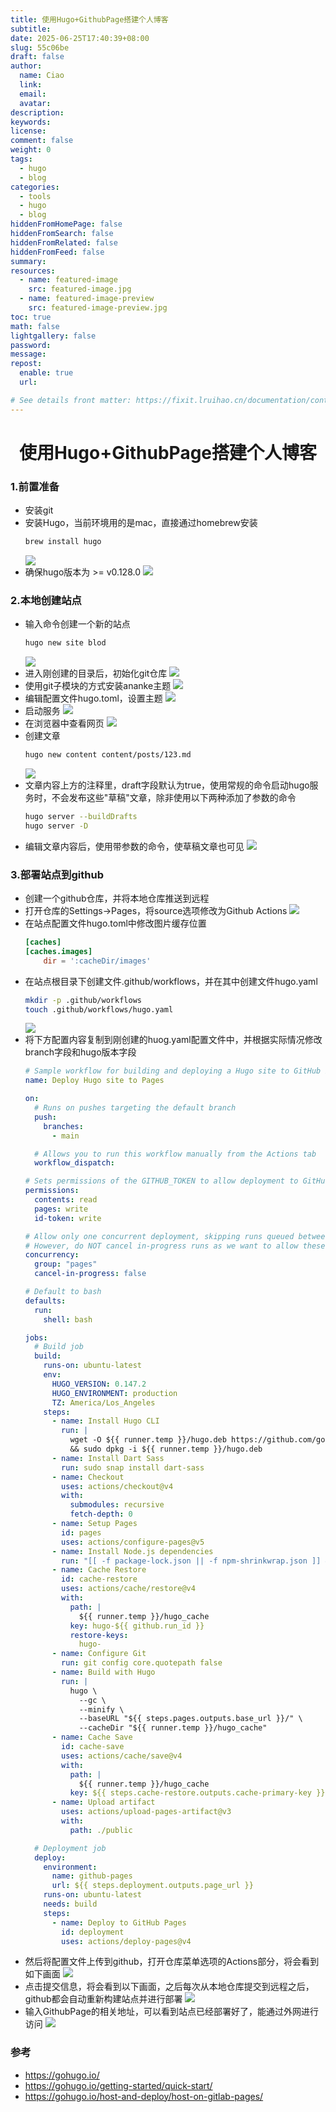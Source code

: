 ```yaml
---
title: 使用Hugo+GithubPage搭建个人博客
subtitle:
date: 2025-06-25T17:40:39+08:00
slug: 55c06be
draft: false
author:
  name: Ciao
  link:
  email:
  avatar:
description:
keywords:
license:
comment: false
weight: 0
tags:
  - hugo
  - blog
categories:
  - tools
  - hugo
  - blog
hiddenFromHomePage: false
hiddenFromSearch: false
hiddenFromRelated: false
hiddenFromFeed: false
summary:
resources:
  - name: featured-image
    src: featured-image.jpg
  - name: featured-image-preview
    src: featured-image-preview.jpg
toc: true
math: false
lightgallery: false
password:
message:
repost:
  enable: true
  url:

# See details front matter: https://fixit.lruihao.cn/documentation/content-management/introduction/#front-matter
---
```


<!--more-->

<h1 align="center">使用Hugo+GithubPage搭建个人博客</h1>


### 1.前置准备
  * 安装git
  * 安装Hugo，当前环境用的是mac，直接通过homebrew安装
    ```bash
    brew install hugo
    ```
    ![](./p1.png)
  * 确保hugo版本为 >= v0.128.0
    ![](./p2.png)

### 2.本地创建站点
  * 输入命令创建一个新的站点
    ```bash
    hugo new site blod
    ```
    ![](./p3.png)
  * 进入刚创建的目录后，初始化git仓库
    ![](./p4.png)
  * 使用git子模块的方式安装ananke主题
    ![](./p5.png)
  * 编辑配置文件hugo.toml，设置主题
    ![](./p6.png)
  * 启动服务
    ![](./p7.png)
  * 在浏览器中查看网页
    ![](./p8.png)
  * 创建文章
    ```bash
    hugo new content content/posts/123.md
    ```
    ![](./p9.png)
  * 文章内容上方的注释里，draft字段默认为true，使用常规的命令启动hugo服务时，不会发布这些"草稿"文章，除非使用以下两种添加了参数的命令
    ```bash
    hugo server --buildDrafts
    hugo server -D
    ```
  * 编辑文章内容后，使用带参数的命令，使草稿文章也可见
    ![](./p10.png)

### 3.部署站点到github
  * 创建一个github仓库，并将本地仓库推送到远程
  * 打开仓库的Settings->Pages，将source选项修改为Github Actions
    ![](./p11.png)
  * 在站点配置文件hugo.toml中修改图片缓存位置
    ```TOML
    [caches]
    [caches.images]
        dir = ':cacheDir/images'
    ```
  * 在站点根目录下创建文件.github/workflows，并在其中创建文件hugo.yaml
    ```bash
    mkdir -p .github/workflows
    touch .github/workflows/hugo.yaml
    ```
    ![](./p12.png)
  * 将下方配置内容复制到刚创建的huog.yaml配置文件中，并根据实际情况修改branch字段和hugo版本字段
    ```yaml
    # Sample workflow for building and deploying a Hugo site to GitHub Pages
    name: Deploy Hugo site to Pages

    on:
      # Runs on pushes targeting the default branch
      push:
        branches:
          - main

      # Allows you to run this workflow manually from the Actions tab
      workflow_dispatch:

    # Sets permissions of the GITHUB_TOKEN to allow deployment to GitHub Pages
    permissions:
      contents: read
      pages: write
      id-token: write

    # Allow only one concurrent deployment, skipping runs queued between the run in-progress and latest queued.
    # However, do NOT cancel in-progress runs as we want to allow these production deployments to complete.
    concurrency:
      group: "pages"
      cancel-in-progress: false

    # Default to bash
    defaults:
      run:
        shell: bash

    jobs:
      # Build job
      build:
        runs-on: ubuntu-latest
        env:
          HUGO_VERSION: 0.147.2
          HUGO_ENVIRONMENT: production
          TZ: America/Los_Angeles
        steps:
          - name: Install Hugo CLI
            run: |
              wget -O ${{ runner.temp }}/hugo.deb https://github.com/gohugoio/hugo/releases/download/v${HUGO_VERSION}/hugo_extended_${HUGO_VERSION}_linux-amd64.deb \
              && sudo dpkg -i ${{ runner.temp }}/hugo.deb
          - name: Install Dart Sass
            run: sudo snap install dart-sass
          - name: Checkout
            uses: actions/checkout@v4
            with:
              submodules: recursive
              fetch-depth: 0
          - name: Setup Pages
            id: pages
            uses: actions/configure-pages@v5
          - name: Install Node.js dependencies
            run: "[[ -f package-lock.json || -f npm-shrinkwrap.json ]] && npm ci || true"
          - name: Cache Restore
            id: cache-restore
            uses: actions/cache/restore@v4
            with:
              path: |
                ${{ runner.temp }}/hugo_cache
              key: hugo-${{ github.run_id }}
              restore-keys:
                hugo-
          - name: Configure Git
            run: git config core.quotepath false
          - name: Build with Hugo
            run: |
              hugo \
                --gc \
                --minify \
                --baseURL "${{ steps.pages.outputs.base_url }}/" \
                --cacheDir "${{ runner.temp }}/hugo_cache"
          - name: Cache Save
            id: cache-save
            uses: actions/cache/save@v4
            with:
              path: |
                ${{ runner.temp }}/hugo_cache
              key: ${{ steps.cache-restore.outputs.cache-primary-key }}
          - name: Upload artifact
            uses: actions/upload-pages-artifact@v3
            with:
              path: ./public

      # Deployment job
      deploy:
        environment:
          name: github-pages
          url: ${{ steps.deployment.outputs.page_url }}
        runs-on: ubuntu-latest
        needs: build
        steps:
          - name: Deploy to GitHub Pages
            id: deployment
            uses: actions/deploy-pages@v4
    ```
  * 然后将配置文件上传到github，打开仓库菜单选项的Actions部分，将会看到如下画面
    ![](./p13.png)
  * 点击提交信息，将会看到以下画面，之后每次从本地仓库提交到远程之后，github都会自动重新构建站点并进行部署
    ![](./p14.png)
  * 输入GithubPage的相关地址，可以看到站点已经部署好了，能通过外网进行访问
    ![](./p15.png)

  ### 参考
  * https://gohugo.io/
  * https://gohugo.io/getting-started/quick-start/
  * https://gohugo.io/host-and-deploy/host-on-gitlab-pages/

